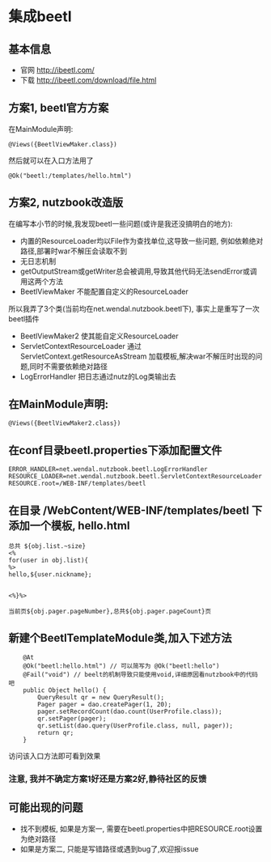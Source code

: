 # 集成beetl

## 基本信息

* 官网 http://ibeetl.com/
* 下载 http://ibeetl.com/download/file.html

## 方案1, beetl官方方案

在MainModule声明:

```
@Views({BeetlViewMaker.class})
```

然后就可以在入口方法用了

```
@Ok("beetl:/templates/hello.html")
```

## 方案2, nutzbook改造版

在编写本小节的时候,我发现beetl一些问题(或许是我还没搞明白的地方):

* 内置的ResourceLoader均以File作为查找单位,这导致一些问题, 例如依赖绝对路径,部署时war不解压会读取不到
* 无日志机制
* getOutputStream或getWriter总会被调用,导致其他代码无法sendError或调用这两个方法
* BeetlViewMaker 不能配置自定义的ResourceLoader

所以我弄了3个类(当前均在net.wendal.nutzbook.beetl下), 事实上是重写了一次beetl插件

* BeetlViewMaker2 使其能自定义ResourceLoader
* ServletContextResourceLoader 通过ServletContext.getResourceAsStream 加载模板,解决war不解压时出现的问题,同时不需要依赖绝对路径
* LogErrorHandler 把日志通过nutz的Log类输出去

## 在MainModule声明:

```
@Views({BeetlViewMaker2.class})
```

## 在conf目录beetl.properties下添加配置文件

```
ERROR_HANDLER=net.wendal.nutzbook.beetl.LogErrorHandler
RESOURCE_LOADER=net.wendal.nutzbook.beetl.ServletContextResourceLoader
RESOURCE.root=/WEB-INF/templates/beetl
```

## 在目录 /WebContent/WEB-INF/templates/beetl 下添加一个模板, hello.html

```
总共 ${obj.list.~size}
<%
for(user in obj.list){
%>
hello,${user.nickname};


<%}%>

当前页${obj.pager.pageNumber},总共${obj.pager.pageCount}页
```

## 新建个BeetlTemplateModule类,加入下述方法

```
	@At
	@Ok("beetl:hello.html") // 可以简写为 @Ok("beetl:hello")
	@Fail("void") // beelt的机制导致只能使用void,详细原因看nutzbook中的代码吧
	public Object hello() {
		QueryResult qr = new QueryResult();
		Pager pager = dao.createPager(1, 20);
		pager.setRecordCount(dao.count(UserProfile.class));
		qr.setPager(pager);
		qr.setList(dao.query(UserProfile.class, null, pager));
		return qr;
	}
```

访问该入口方法即可看到效果

### 注意, 我并不确定方案1好还是方案2好,静待社区的反馈

## 可能出现的问题

* 找不到模板, 如果是方案一, 需要在beetl.properties中把RESOURCE.root设置为绝对路径
* 如果是方案二, 只能是写错路径或遇到bug了,欢迎报issue